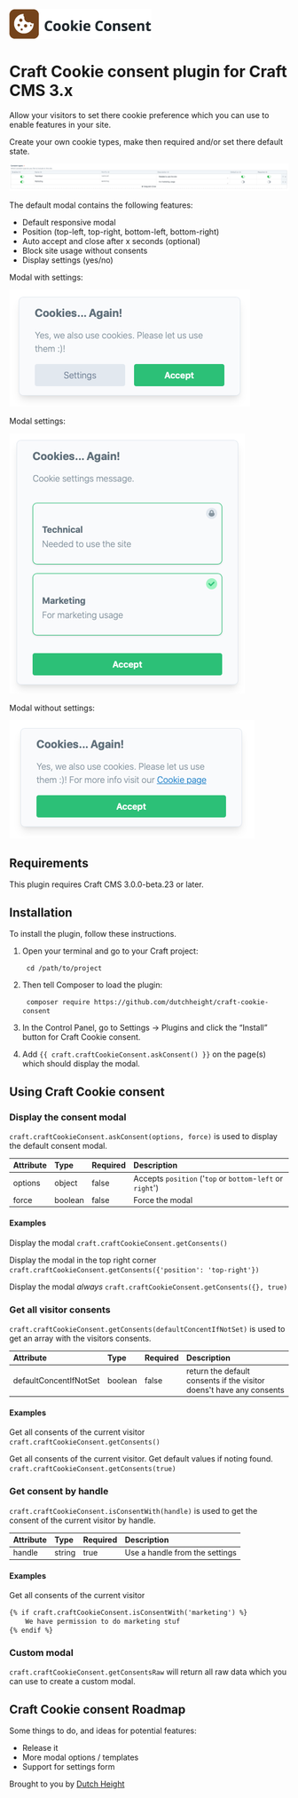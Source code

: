 ![Screenshot](resources/img/plugin-logo.png)

# Craft Cookie consent plugin for Craft CMS 3.x
Allow your visitors to set there cookie preference which you can use to enable features in your site.

Create your own cookie types, make then required and/or set there default state.

![Create own cookie types](resources/img/cookie-type-settings.png)

The default modal contains the following features:
- Default responsive modal
- Position (top-left, top-right, bottom-left, bottom-right)
- Auto accept and close after x seconds (optional)
- Block site usage without consents
- Display settings (yes/no)

Modal with settings:

![Modal with settings](resources/img/modal-with-settings.png)

Modal settings:

![Modal without settings](resources/img/modal-settings.png)

Modal without settings:

![Modal without settings](resources/img/modal-without-settings.png)

## Requirements
This plugin requires Craft CMS 3.0.0-beta.23 or later.

## Installation

To install the plugin, follow these instructions.

1. Open your terminal and go to your Craft project:

        cd /path/to/project

2. Then tell Composer to load the plugin:

        composer require https://github.com/dutchheight/craft-cookie-consent

3. In the Control Panel, go to Settings → Plugins and click the “Install” button for Craft Cookie consent.

4. Add `{{ craft.craftCookieConsent.askConsent() }}` on the page(s) which should display the modal.

## Using Craft Cookie consent
### Display the consent modal
`craft.craftCookieConsent.askConsent(options, force)` is used to display the default consent modal.

| Attribute | Type | Required | Description |
|:----------|:-----|:---------|:------------|
|options|object|false|Accepts `position` ('`top` or `bottom`-`left` or `right`')|
|force|boolean|false|Force the modal|

#### Examples
Display the modal
```craft.craftCookieConsent.getConsents()```

Display the modal in the top right corner
```craft.craftCookieConsent.getConsents({'position': 'top-right'})```

Display the modal *always*
```craft.craftCookieConsent.getConsents({}, true)```

### Get all visitor consents
`craft.craftCookieConsent.getConsents(defaultConcentIfNotSet)` is used to get an array with the visitors consents.

| Attribute | Type | Required | Description |
|:----------|:-----|:---------|:------------|
|defaultConcentIfNotSet|boolean|false|return the default consents if the visitor doens't have any consents|

#### Examples
Get all consents of the current visitor
``craft.craftCookieConsent.getConsents()``

Get all consents of the current visitor. Get default values if noting found.
```craft.craftCookieConsent.getConsents(true)```


### Get consent by handle
`craft.craftCookieConsent.isConsentWith(handle)` is used to get the consent of the current visitor by handle.

| Attribute | Type | Required | Description |
|:----------|:-----|:---------|:------------|
|handle|string|true|Use a handle from the settings|

#### Examples
Get all consents of the current visitor
```
{% if craft.craftCookieConsent.isConsentWith('marketing') %}
    We have permission to do marketing stuf
{% endif %}
```

### Custom modal
`craft.craftCookieConsent.getConsentsRaw` will return all raw data which you can use to create a custom modal.



## Craft Cookie consent Roadmap

Some things to do, and ideas for potential features:

* Release it
* More modal options / templates
* Support for settings form

Brought to you by [Dutch Height](www.dutchheight.com)
